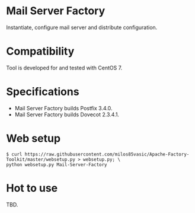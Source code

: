 # Mail Server Factory

Instantiate, configure mail server and distribute configuration. 

# Compatibility

Tool is developed for and tested with CentOS 7.

# Specifications

- Mail Server Factory builds Postfix 3.4.0.
- Mail Server Factory builds Dovecot 2.3.4.1.

# Web setup
```
$ curl https://raw.githubusercontent.com/milos85vasic/Apache-Factory-Toolkit/master/websetup.py > websetup.py; \
python websetup.py Mail-Server-Factory
```

# Hot to use

TBD.